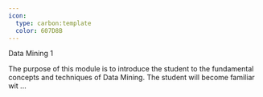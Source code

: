 ```yaml
---
icon:
  type: carbon:template
  color: 607D8B
---
```

Data Mining 1

The purpose of this module is to introduce the student to the fundamental concepts and techniques of Data Mining. The student will become familiar wit ... 
